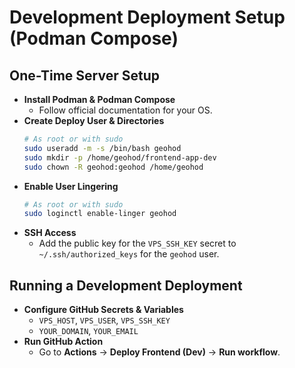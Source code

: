 # Development Deployment Setup (Podman Compose)

## One-Time Server Setup
- **Install Podman & Podman Compose**
  - Follow official documentation for your OS.
- **Create Deploy User & Directories**
  ```bash
  # As root or with sudo
  sudo useradd -m -s /bin/bash geohod
  sudo mkdir -p /home/geohod/frontend-app-dev
  sudo chown -R geohod:geohod /home/geohod
  ```
- **Enable User Lingering**
  ```bash
  # As root or with sudo
  sudo loginctl enable-linger geohod
  ```
- **SSH Access**
  - Add the public key for the `VPS_SSH_KEY` secret to `~/.ssh/authorized_keys` for the `geohod` user.

## Running a Development Deployment
- **Configure GitHub Secrets & Variables**
  - `VPS_HOST`, `VPS_USER`, `VPS_SSH_KEY`
  - `YOUR_DOMAIN`, `YOUR_EMAIL`
- **Run GitHub Action**
  - Go to **Actions** -> **Deploy Frontend (Dev)** -> **Run workflow**.
  